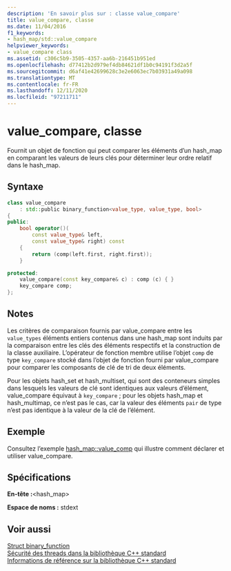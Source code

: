 ```yaml
---
description: 'En savoir plus sur : classe value_compare'
title: value_compare, classe
ms.date: 11/04/2016
f1_keywords:
- hash_map/std::value_compare
helpviewer_keywords:
- value_compare class
ms.assetid: c306c5b9-3505-4357-aa6b-216451b951ed
ms.openlocfilehash: d77412b2d979ef4db84621df1b0c94191f3d2a5f
ms.sourcegitcommit: d6af41e42699628c3e2e6063ec7b03931a49a098
ms.translationtype: MT
ms.contentlocale: fr-FR
ms.lasthandoff: 12/11/2020
ms.locfileid: "97211711"
---
```

# <a name="value_compare-class"></a>value_compare, classe

Fournit un objet de fonction qui peut comparer les éléments d’un hash_map en comparant les valeurs de leurs clés pour déterminer leur ordre relatif dans le hash_map.

## <a name="syntax"></a>Syntaxe

```cpp
class value_compare
    : std::public binary_function<value_type, value_type, bool>
{
public:
    bool operator()(
        const value_type& left,
        const value_type& right) const
    {
        return (comp(left.first, right.first));
    }

protected:
    value_compare(const key_compare& c) : comp (c) { }
    key_compare comp;
};
```

## <a name="remarks"></a>Notes

Les critères de comparaison fournis par value_compare entre les `value_types` éléments entiers contenus dans une hash_map sont induits par la comparaison entre les clés des éléments respectifs et la construction de la classe auxiliaire. L’opérateur de fonction membre utilise l’objet `comp` de type `key_compare` stocké dans l’objet de fonction fourni par value_compare pour comparer les composants de clé de tri de deux éléments.

Pour les objets hash_set et hash_multiset, qui sont des conteneurs simples dans lesquels les valeurs de clé sont identiques aux valeurs d’élément, value_compare équivaut à `key_compare` ; pour les objets hash_map et hash_multimap, ce n’est pas le cas, car la valeur des éléments `pair` de type n’est pas identique à la valeur de la clé de l’élément.

## <a name="example"></a>Exemple

Consultez l’exemple [hash_map::value_comp](../standard-library/hash-map-class.md#value_comp) qui illustre comment déclarer et utiliser value_compare.

## <a name="requirements"></a>Spécifications

**En-tête :**\<hash_map>

**Espace de noms :** stdext

## <a name="see-also"></a>Voir aussi

[Struct binary_function](../standard-library/binary-function-struct.md)\
[Sécurité des threads dans la bibliothèque C++ standard](../standard-library/thread-safety-in-the-cpp-standard-library.md)\
[Informations de référence sur la bibliothèque C++ standard](../standard-library/cpp-standard-library-reference.md)

